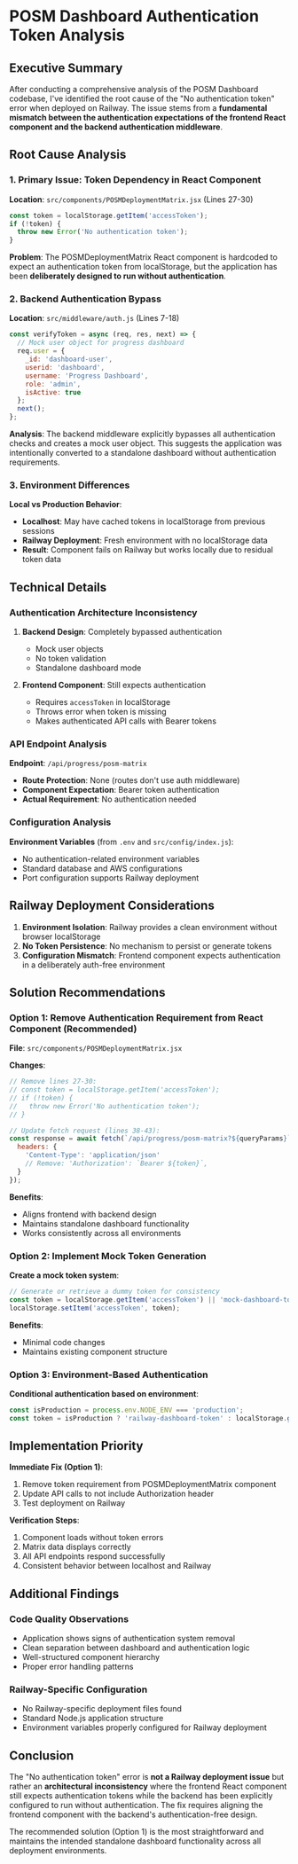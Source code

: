 # POSM Dashboard Authentication Token Analysis

## Executive Summary

After conducting a comprehensive analysis of the POSM Dashboard codebase, I've identified the root cause of the "No authentication token" error when deployed on Railway. The issue stems from a **fundamental mismatch between the authentication expectations of the frontend React component and the backend authentication middleware**.

## Root Cause Analysis

### 1. **Primary Issue: Token Dependency in React Component**

**Location**: `src/components/POSMDeploymentMatrix.jsx` (Lines 27-30)

```javascript
const token = localStorage.getItem('accessToken');
if (!token) {
  throw new Error('No authentication token');
}
```

**Problem**: The POSMDeploymentMatrix React component is hardcoded to expect an authentication token from localStorage, but the application has been **deliberately designed to run without authentication**.

### 2. **Backend Authentication Bypass**

**Location**: `src/middleware/auth.js` (Lines 7-18)

```javascript
const verifyToken = async (req, res, next) => {
  // Mock user object for progress dashboard
  req.user = {
    _id: 'dashboard-user',
    userid: 'dashboard',
    username: 'Progress Dashboard',
    role: 'admin',
    isActive: true
  };
  next();
};
```

**Analysis**: The backend middleware explicitly bypasses all authentication checks and creates a mock user object. This suggests the application was intentionally converted to a standalone dashboard without authentication requirements.

### 3. **Environment Differences**

**Local vs Production Behavior**:
- **Localhost**: May have cached tokens in localStorage from previous sessions
- **Railway Deployment**: Fresh environment with no localStorage data
- **Result**: Component fails on Railway but works locally due to residual token data

## Technical Details

### Authentication Architecture Inconsistency

1. **Backend Design**: Completely bypassed authentication
   - Mock user objects
   - No token validation
   - Standalone dashboard mode

2. **Frontend Component**: Still expects authentication
   - Requires `accessToken` in localStorage
   - Throws error when token is missing
   - Makes authenticated API calls with Bearer tokens

### API Endpoint Analysis

**Endpoint**: `/api/progress/posm-matrix`
- **Route Protection**: None (routes don't use auth middleware)
- **Component Expectation**: Bearer token authentication
- **Actual Requirement**: No authentication needed

### Configuration Analysis

**Environment Variables** (from `.env` and `src/config/index.js`):
- No authentication-related environment variables
- Standard database and AWS configurations
- Port configuration supports Railway deployment

## Railway Deployment Considerations

1. **Environment Isolation**: Railway provides a clean environment without browser localStorage
2. **No Token Persistence**: No mechanism to persist or generate tokens
3. **Configuration Mismatch**: Frontend component expects authentication in a deliberately auth-free environment

## Solution Recommendations

### **Option 1: Remove Authentication Requirement from React Component (Recommended)**

**File**: `src/components/POSMDeploymentMatrix.jsx`

**Changes**:
```javascript
// Remove lines 27-30:
// const token = localStorage.getItem('accessToken');
// if (!token) {
//   throw new Error('No authentication token');
// }

// Update fetch request (lines 38-43):
const response = await fetch(`/api/progress/posm-matrix?${queryParams}`, {
  headers: {
    'Content-Type': 'application/json'
    // Remove: 'Authorization': `Bearer ${token}`,
  }
});
```

**Benefits**:
- Aligns frontend with backend design
- Maintains standalone dashboard functionality
- Works consistently across all environments

### **Option 2: Implement Mock Token Generation**

**Create a mock token system**:
```javascript
// Generate or retrieve a dummy token for consistency
const token = localStorage.getItem('accessToken') || 'mock-dashboard-token';
localStorage.setItem('accessToken', token);
```

**Benefits**:
- Minimal code changes
- Maintains existing component structure

### **Option 3: Environment-Based Authentication**

**Conditional authentication based on environment**:
```javascript
const isProduction = process.env.NODE_ENV === 'production';
const token = isProduction ? 'railway-dashboard-token' : localStorage.getItem('accessToken');
```

## Implementation Priority

**Immediate Fix (Option 1)**:
1. Remove token requirement from POSMDeploymentMatrix component
2. Update API calls to not include Authorization header
3. Test deployment on Railway

**Verification Steps**:
1. Component loads without token errors
2. Matrix data displays correctly
3. All API endpoints respond successfully
4. Consistent behavior between localhost and Railway

## Additional Findings

### Code Quality Observations
- Application shows signs of authentication system removal
- Clean separation between dashboard and authentication logic
- Well-structured component hierarchy
- Proper error handling patterns

### Railway-Specific Configuration
- No Railway-specific deployment files found
- Standard Node.js application structure
- Environment variables properly configured for Railway deployment

## Conclusion

The "No authentication token" error is **not a Railway deployment issue** but rather an **architectural inconsistency** where the frontend React component still expects authentication tokens while the backend has been explicitly configured to run without authentication. The fix requires aligning the frontend component with the backend's authentication-free design.

The recommended solution (Option 1) is the most straightforward and maintains the intended standalone dashboard functionality across all deployment environments.